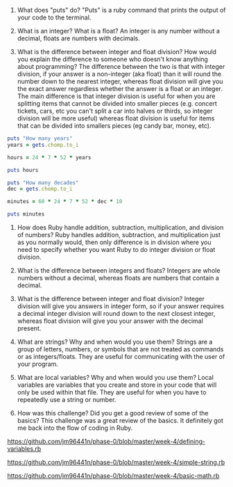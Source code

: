 1) What does "puts" do?
"Puts" is a ruby command that prints the output of your code to the terminal.

2) What is an integer? What is a float?
An integer is any number without a decimal, floats are numbers with decimals.

3) What is the difference between integer and float division? How would you explain the difference to someone who doesn't know anything about programming?
The difference between the two is that with integer division, if your answer is a non-integer (aka float) than it will round the number down to the nearest integer, whereas float division will give you the exact answer regardless whether the answer is a float or an integer. The main difference is that integer division is useful for when you are splitting items that cannot be divided into smaller pieces (e.g. concert tickets, cars, etc you can't split a car into halves or thirds, so integer division will be more useful) whereas float division is useful for items that can be divided into smallers pieces (eg candy bar, money, etc).


```ruby
puts "How many years"
years = gets.chomp.to_i

hours = 24 * 7 * 52 * years

puts hours
```

```ruby
puts "How many decades"
dec = gets.chomp.to_i

minutes = 60 * 24 * 7 * 52 * dec * 10

puts minutes
```
1) How does Ruby handle addition, subtraction, multiplication, and division of numbers?
Ruby handles addition, subtraction, and multiplication just as you normally would, then only difference is in division where you need to specify whether you want Ruby to do integer division or float division.

2) What is the difference between integers and floats?
Integers are whole numbers without a decimal, whereas floats are numbers that contain a decimal.

3) What is the difference between integer and float division?
Integer division will give you answers in integer form, so if your answer requires a decimal integer division will round down to the next closest integer, whereas float division will give you your answer with the decimal present.

4) What are strings? Why and when would you use them?
Strings are a group of letters, numbers, or symbols that are not treated as commands or as integers/floats. They are useful for communicating with the user of your program.

5) What are local variables? Why and when would you use them?
Local variables are variables that you create and store in your code that will only be used within that file. They are useful for when you have to repeatedly use a string or number.

6) How was this challenge? Did you get a good review of some of the basics?
This challenge was a great review of the basics. It definitely got me back into the flow of coding in Ruby.

https://github.com/jm96441n/phase-0/blob/master/week-4/defining-variables.rb

https://github.com/jm96441n/phase-0/blob/master/week-4/simple-string.rb

https://github.com/jm96441n/phase-0/blob/master/week-4/basic-math.rb
